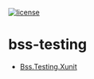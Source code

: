 [![license](https://img.shields.io/github/license/luxoft/bss-testing)](https://github.com/Luxoft/bss-testing/blob/main/LICENSE.txt)

# bss-testing

- [Bss.Testing.Xunit](docs/xunit.md)
